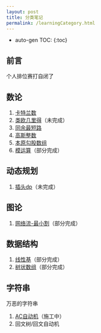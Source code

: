 ```yaml
---
layout: post
title: 分类笔记
permalink: /learningCategory.html
---
```


* auto-gen TOC:
{:toc}


## 前言

个人排位赛打自闭了



## 数论

1.  [卡特兰数](/post/category/数论/卡特兰数.html)
2.  [类欧几里得](/post/category/数论/类欧几里得.html)（未完成）
3.  [同余最短路](/post/category/数论/同余最短路.html)
4.  [高斯整数](/post/category/数论/高斯整数.html)
5.  [本原勾股数组](/post/category/数论/本原勾股数组.html)
6.  [模运算](/post/category/数论/模运算.html)（部分完成）



## 动态规划

1.  [插头dp](/post/category/动态规划/插头dp.html)（未完成）



## 图论

1.  [网络流-最小割](/post/category/图论/网络流-最小割.html)（部分完成）



## 数据结构

1.  [线性基](/post/category/数据结构/线性基.html)（部分完成）
2.  [树状数组](/post/category/数据结构/树状数组.html)（部分完成）



## 字符串

万恶的字符串

1.  [AC自动机](/post/category/字符串/AC自动机.html)（施工中）
2.  回文树/回文自动机